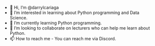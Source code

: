- 👋 Hi, I’m @darrylcariaga
- 👀 I’m interested in learning about Python programming and Data Science.
- 🌱 I’m currently learning Python programming.
- 💞️ I’m looking to collaborate on lecturers who can help me learn about Python.
- 📫 How to reach me - You can reach me via Discord.

<!---
darrylcariaga/darrylcariaga is a ✨ special ✨ repository because its `README.md` (this file) appears on your GitHub profile.
You can click the Preview link to take a look at your changes.
--->
